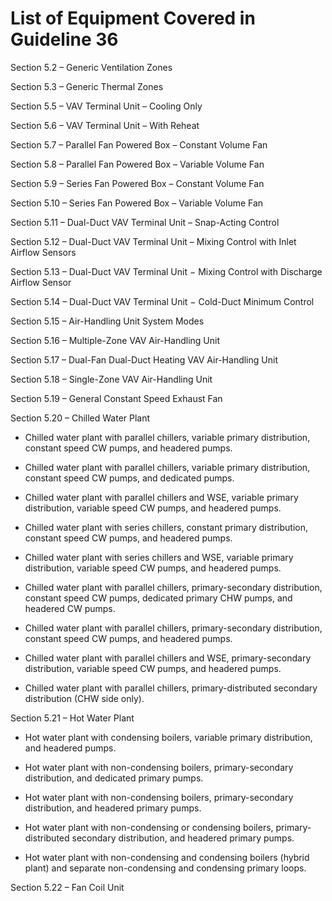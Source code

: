 # List of Equipment Covered in Guideline 36

Section 5.2 – Generic Ventilation Zones

Section 5.3 – Generic Thermal Zones

Section 5.5 – VAV Terminal Unit – Cooling Only

Section 5.6 – VAV Terminal Unit – With Reheat

Section 5.7 – Parallel Fan Powered Box – Constant Volume Fan

Section 5.8 – Parallel Fan Powered Box – Variable Volume Fan

Section 5.9 – Series Fan Powered Box – Constant Volume Fan

Section 5.10 – Series Fan Powered Box – Variable Volume Fan

Section 5.11 – Dual-Duct VAV Terminal Unit – Snap-Acting Control

Section 5.12 – Dual-Duct VAV Terminal Unit – Mixing Control with Inlet Airflow Sensors

Section 5.13 – Dual-Duct VAV Terminal Unit − Mixing Control with Discharge Airflow Sensor 

Section 5.14 – Dual-Duct VAV Terminal Unit − Cold-Duct Minimum Control

Section 5.15 – Air-Handling Unit System Modes

Section 5.16 – Multiple-Zone VAV Air-Handling Unit

Section 5.17 – Dual-Fan Dual-Duct Heating VAV Air-Handling Unit

Section 5.18 – Single-Zone VAV Air-Handling Unit 

Section 5.19 – General Constant Speed Exhaust Fan 

Section 5.20 – Chilled Water Plant 

 - Chilled water plant with parallel chillers, variable primary distribution, constant speed CW pumps, and headered pumps. 

 - Chilled water plant with parallel chillers, variable primary distribution, constant speed CW pumps, and dedicated pumps. 
 
 - Chilled water plant with parallel chillers and WSE, variable primary distribution, variable speed CW pumps, and headered pumps. 

 - Chilled water plant with series chillers, constant primary distribution, constant speed CW pumps, and headered pumps. 

 - Chilled water plant with series chillers and WSE, variable primary distribution, variable speed CW pumps, and headered pumps. 

 - Chilled water plant with parallel chillers, primary-secondary distribution, constant speed CW pumps, dedicated primary CHW pumps, and headered CW pumps. 

 - Chilled water plant with parallel chillers, primary-secondary distribution, constant speed CW pumps, and headered pumps. 

 - Chilled water plant with parallel chillers and WSE, primary-secondary distribution, variable speed CW pumps, and headered pumps. 

- Chilled water plant with parallel chillers, primary-distributed secondary distribution (CHW side only). 

Section 5.21 – Hot Water Plant 

- Hot water plant with condensing boilers, variable primary distribution, and headered pumps. 

- Hot water plant with non-condensing boilers, primary-secondary distribution, and dedicated primary pumps. 

- Hot water plant with non-condensing boilers, primary-secondary distribution, and headered primary pumps. 

- Hot water plant with non-condensing or condensing boilers, primary-distributed secondary distribution, and headered primary pumps. 

- Hot water plant with non-condensing and condensing boilers (hybrid plant) and separate non-condensing and condensing primary loops. 



Section 5.22 – Fan Coil Unit